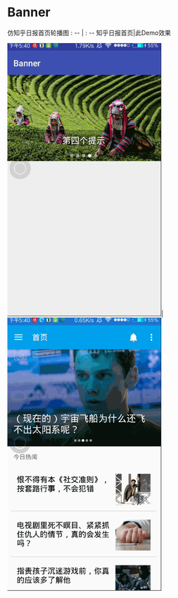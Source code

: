 # Banner
仿知乎日报首页轮播图
: -- | : --
知乎日报首页|此Demo效果

![](https://github.com/Brioal/Banner/blob/master/art/1.gif)|![](https://github.com/Brioal/Banner/blob/master/art/2.gif)

